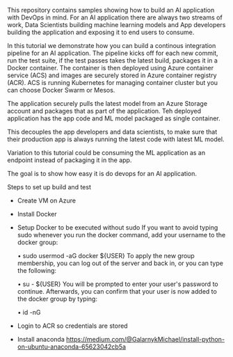 This repository contains samples showing how to build an AI application with DevOps in mind. For an AI application there are always two streams of work, Data Scientists building machine learning models and App developers building the application and exposing it to end users to consume.

In this tutorial we demonstrate how you can build a continous integration pipeline for an AI application. The pipeline kicks off for each new commit, run the test suite, if the test passes takes the latest build, packages it in a Docker container. The container is then deployed using Azure container service (ACS) and images are securely stored in Azure container registry (ACR). ACS is running Kubernetes for managing container cluster but you can choose Docker Swarm or Mesos.

The application securely pulls the latest model from an Azure Storage account and packages that as part of the application. Teh deployed application has the app code and ML model packaged as single container.

This decouples the app developers and data scientists, to make sure that their production app is always running the latest code with latest ML model.

Variation to this tutorial could be consuming the ML application as an endpoint instead of packaging it in the app.

The goal is to show how easy it is do devops for an AI application.


Steps to set up build and test
* Create VM on Azure
* Install Docker
* Setup Docker to be executed without sudo
If you want to avoid typing sudo whenever you run the docker command, add your username to the docker group:

	• sudo usermod -aG docker ${USER}
To apply the new group membership, you can log out of the server and back in, or you can type the following:

	• su - ${USER}
You will be prompted to enter your user's password to continue. Afterwards, you can confirm that your user is now added to the docker group by typing:

	• id -nG
* Login to ACR so credentials are stored
* Install anaconda
https://medium.com/@GalarnykMichael/install-python-on-ubuntu-anaconda-65623042cb5a
